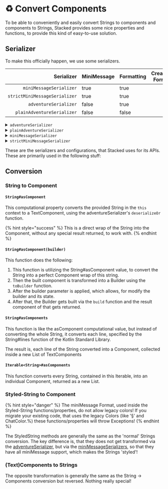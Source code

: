 # ♻ Convert Components

To be able to conveniently and easily convert Strings to components and components to Strings, Stacked provides some nice properties and functions, to provide this kind of easy-to-use solution.

## Serializer

To make this officially happen, we use some serializers.

<table><thead><tr><th align="right">Serializer</th><th data-type="checkbox">MiniMessage</th><th data-type="checkbox">Formatting</th><th data-type="select" data-multiple>Creation-Formats</th></tr></thead><tbody><tr><td align="right"><code>miniMessageSerializer</code></td><td>true</td><td>true</td><td></td></tr><tr><td align="right"><code>strictMiniMessageSerializer</code></td><td>true</td><td>true</td><td></td></tr><tr><td align="right"><code>adventureSerializer</code></td><td>false</td><td>true</td><td></td></tr><tr><td align="right"><code>plainAdventureSerializer</code></td><td>false</td><td>false</td><td></td></tr></tbody></table>

<details>

<summary><code>adventureSerializer</code></summary>

The adventure serializer is the serializer, that you would consider as a 'normal' serializer. This serializer is compatible with hexColors and URLs.

</details>

<details>

<summary><code>plainAdventureSerializer</code></summary>

The plain adventure serializer is just there, to get the raw string of the components, without any styling or nice-features. Just the plain text.

</details>

<details>

<summary><code>miniMessageSerializer</code></summary>

The miniMessage serializer uses the [MiniMessage](https://docs.adventure.kyori.net/minimessage/format.html)-Format to define the style, hover, and other actions, via HTML-like tags.

</details>

<details>

<summary><code>strictMiniMessageSerializer</code></summary>

The strict miniMessage serializer is like the [miniMessageSerializer](convert-components.md#minimessageserializer), but only with the strict option enabled. This forces us to define not only the open-tag but also the close tags. This serializer is primarily used for outputs, to be more explicit!&#x20;

</details>

These are the serializers and configurations, that Stacked uses for its APIs. These are primarily used in the following stuff:

## Conversion

### String to Component

#### `String#asComponent`

This computational property converts the provided String in the `this` context to a TextComponent, using the adventureSerializer's `deserializeOr` function.

{% hint style="success" %}
This is a direct wrap of the String into the Component, without any special result returned, to work with.
{% endhint %}

#### `String#asComponent(builder)`

This function does the following:

1. This function is utilizing the String#asComponent value, to convert the String into a perfect Component wrap of this string.
2. Then the built component is transformed into a Builder using the `toBuilder` function.
3. After the builder parameter is applied, which allows, for modify the builder and its state.
4. After that, the Builder gets built via the `build` function and the result component of that gets returned.

#### `String#asComponents`

This function is like the asComponent computational value, but instead of converting the whole String, it converts each line, specified by the String#lines function of the Kotlin Standard Library.

The result is, each line of the String converted into a Component, collected inside a new List of TextComponents

#### `Iterable<String>#asComponents`

This function converts every String, contained in this Iterable, into an individual Component, returned as a new List.

### Styled-String to Component <a href="#styled-strings" id="styled-strings"></a>

{% hint style="danger" %}
The miniMessage Format, used inside the Styled-String functions/properties, do not allow legacy colors! If you migrate your existing code, that uses the legacy Colors (like '§' and ChatColor.%) these functions/properties will throw Exceptions!&#x20;
{% endhint %}

The StyledString methods are generally the same as the 'normal' Strings conversion. The key difference is, that they does not get transformed via the [adventureSerializer](convert-components.md#adventureserializer), but via the [miniMessageSerializers](convert-components.md#minimessageserializer), so that they have all miniMessage support, which makes the Strings 'styled'!

### (Text)Components to Strings

The opposite transformation is generally the same as the String -> Components conversion but reversed. Nothing really special!
